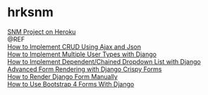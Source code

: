# hrksnm
<a href="https://snmproject.herokuapp.com/"> SNM Project on Heroku  </a>
<br />
@REF <br />
<a href="https://simpleisbetterthancomplex.com/tutorial/2016/11/15/how-to-implement-a-crud-using-ajax-and-json.html"> How to Implement CRUD Using Ajax and Json  </a> <br />
<a href="https://simpleisbetterthancomplex.com/tutorial/2018/01/18/how-to-implement-multiple-user-types-with-django.html"> How to Implement Multiple User Types with Django </a> <br />
<a href="https://simpleisbetterthancomplex.com/tutorial/2018/01/29/how-to-implement-dependent-or-chained-dropdown-list-with-django.html"> How to Implement Dependent/Chained Dropdown List with Django </a> <br />
<a href="https://simpleisbetterthancomplex.com/tutorial/2018/11/28/advanced-form-rendering-with-django-crispy-forms.html">Advanced Form Rendering with Django Crispy Forms </a> <br />
<a href="https://simpleisbetterthancomplex.com/article/2017/08/19/how-to-render-django-form-manually.html"> How to Render Django Form Manually </a> <br />
<a href="https://simpleisbetterthancomplex.com/tutorial/2018/08/13/how-to-use-bootstrap-4-forms-with-django.html"> How to Use Bootstrap 4 Forms With Django </a> <br />
